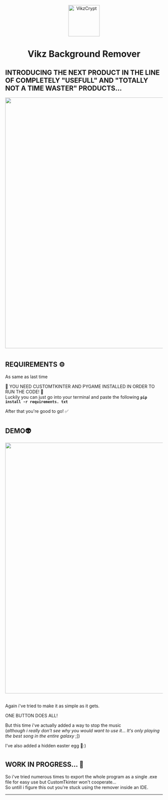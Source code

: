 <p align="center">
 <img width="100px" src="https://github.com/vnnikolov30/vikzcrypt/assets/122814861/fc81a30f-292d-4447-b084-a0f89cd43cde" align="center" alt="VikzCrypt" />
 <h1 align="center">Vikz Background Remover</h1>
</p>

## INTRODUCING THE NEXT PRODUCT IN THE LINE OF COMPLETELY "USEFULL" AND "TOTALLY NOT A TIME WASTER" PRODUCTS...
<p align="center">
  <img width="800" src="https://github.com/vnnikolov30/vikz_bg_remover/assets/122814861/222c6a44-79e0-4f4e-b6ff-1ca35108f94f">
</p>


#

## REQUIREMENTS ⚙️
As same as last time 

🔴 YOU NEED CUSTOMTKINTER AND PYGAME INSTALLED IN ORDER TO RUN THE CODE! 🔴
<br>
Luckily you can just go into your terminal and paste the following **`pip install -r requirements. txt`**

After that you're good to go! ✅

#

## DEMO👽
<p align="center">
  <img width="800" src="https://github.com/vnnikolov30/vikz_bg_remover/assets/122814861/0b9988de-592b-403d-9aaa-4f2c73169f3b">
</p>
<br>
Again i've tried to make it as simple as it gets. 

ONE BUTTON DOES ALL! 

But this time i've actually added a way to stop the music 
<br>
(*although i really don't see why you would want to use it... It's only playing the best song in the entire galaxy* ;])

I've also added a hidden easter egg 🥚:)


#

## WORK IN PROGRESS... 🚧
So i've tried numerous times to export the whole program as a single .exe file for easy use but CustomTkinter won't cooperate...
<br>
So untill i figure this out you're stuck using the remover inside an IDE. 

 
---
